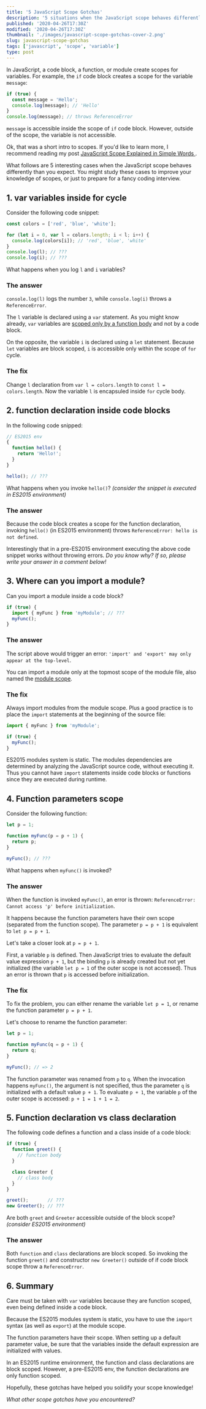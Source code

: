 ```yaml
---
title: '5 JavaScript Scope Gotchas'
description: '5 situations when the JavaScript scope behaves differently than you expect.'
published: '2020-04-26T17:30Z'
modified: '2020-04-26T17:30Z'
thumbnail: './images/javascript-scope-gotchas-cover-2.png'
slug: javascript-scope-gotchas
tags: ['javascript', 'scope', 'variable']
type: post
---
```


In JavaScript, a code block, a function, or module create scopes for variables. For example, the `if` code block creates a scope for the variable `message`:

```javascript
if (true) {
  const message = 'Hello';
  console.log(message); // 'Hello'
}
console.log(message); // throws ReferenceError
```

`message` is accessible inside the scope of `if` code block. However, outside of the scope, the variable is not accessible.  

Ok, that was a short intro to scopes. If you'd like to learn more, I recommend reading my post [JavaScript Scope Explained in Simple Words
](/javascript-scope/).  

What follows are 5 interesting cases when the JavaScript scope behaves differently than you expect. You might study these cases to improve your knowledge of scopes, or just to prepare for a fancy coding interview.  

<Affiliate type="traversyJavaScript" />

## 1. var variables inside for cycle

Consider the following code snippet:

```javascript
const colors = ['red', 'blue', 'white'];

for (let i = 0, var l = colors.length; i < l; i++) {
  console.log(colors[i]); // 'red', 'blue', 'white'
}
console.log(l); // ???
console.log(i); // ???
```

What happens when you log `l` and `i` variables?  

### The answer

`console.log(l)` logs the number `3`, while `console.log(i)` throws a `ReferenceError`.  

The `l` variable is declared using a `var` statement. As you might know already, `var` variables are [scoped only by a function body](/javascript-scope/#21-var-is-not-block-scoped) and not by a code block.  

On the opposite, the variable `i` is declared using a `let` statement. Because `let` variables are block scoped, `i` is accessible only within the scope of `for` cycle.  

### The fix

Change `l` declaration from `var l = colors.length` to `const l = colors.length`. Now the variable `l` is encapsuled inside `for` cycle body.  

## 2. function declaration inside code blocks

In the following code snipped:
```javascript
// ES2015 env
{
  function hello() {
    return 'Hello!';
  }
}

hello(); // ???
```

What happens when you invoke `hello()`? *(consider the snippet is executed in ES2015 environment)*

### The answer

Because the code block creates a scope for the function declaration, invoking `hello()` (in ES2015 environment) throws `ReferenceError: hello is not defined`. 

Interestingly that in a pre-ES2015 environment executing the above code snippet works without throwing errors. *Do you know why? If so, please write your answer in a comment below!*

## 3. Where can you import a module?

Can you import a module inside a code block?

```javascript
if (true) {
  import { myFunc } from 'myModule'; // ???
  myFunc();
}
```

### The answer

The script above would trigger an error: `'import' and 'export' may only appear at the top-level`. 

You can import a module only at the topmost scope of the module file, also named the [module scope](/javascript-scope/#4-module-scope).  

### The fix

Always import modules from the module scope. Plus a good practice is to place the `import` statements at the beginning of the source file:  

```javascript
import { myFunc } from 'myModule';

if (true) {
  myFunc();
}
```

ES2015 modules system is static. The modules dependencies are determined by analyzing the JavaScript source code, without executing it. Thus you cannot have `import` statements inside code blocks or functions since they are executed during runtime.  

## 4. Function parameters scope

Consider the following function:

```javascript
let p = 1;

function myFunc(p = p + 1) {
  return p;
}

myFunc(); // ???
```

What happens when `myFunc()` is invoked?

### The answer

When the function is invoked `myFunc()`, an error is thrown: `ReferenceError: Cannot access 'p' before initialization`.  

It happens because the function parameters have their own scope (separated from the function scope). The parameter `p = p + 1` is equivalent to `let p = p + 1`.  

Let's take a closer look at `p = p + 1`. 

First, a variable `p` is defined. Then JavaScript tries to evaluate the default value expression `p + 1`, but the binding `p` is already created but not yet initialized (the variable `let p = 1` of the outer scope is not accessed). Thus an error is thrown that `p` is accessed before initialization.  

### The fix

To fix the problem, you can either rename the variable `let p = 1`, or rename the function parameter `p = p + 1`.  

Let's choose to rename the function parameter:

```javascript
let p = 1;

function myFunc(q = p + 1) {
  return q;
}

myFunc(); // => 2
```

The function parameter was renamed from `p` to `q`. When the invocation happens `myFunc()`, the argument is not specified, thus the parameter `q` is initialized with a default value `p + 1`. To evaluate `p + 1`, the variable `p` of the outer scope is accessed: `p + 1 = 1 + 1 = 2`.  

## 5. Function declaration vs class declaration

The following code defines a function and a class inside of a code block:

```javascript
if (true) {
  function greet() {
    // function body
  }

  class Greeter {
    // class body
  }
}

greet();       // ???
new Greeter(); // ???
```

Are both `greet` and `Greeter` accessible outside of the block scope? *(consider ES2015 environment)*

### The answer

Both `function` and `class` declarations are block scoped. So invoking the function `greet()` and constructor `new Greeter()` outside of if code block scope throw a `ReferenceError`.  

## 6. Summary

Care must be taken with `var` variables because they are function scoped, even being defined inside a code block.  

Because the ES2015 modules system is static, you have to use the `import` syntax (as well as `export`) at the module scope. 

The function parameters have their scope. When setting up a default parameter value, be sure that the variables inside the default expression are initialized with values. 

In an ES2015 runtime environment, the function and class declarations are block scoped. However, a pre-ES2015 env, the function declarations are only function scoped.   

Hopefully, these gotchas have helped you solidify your scope knowledge!

*What other scope gotchas have you encountered?*